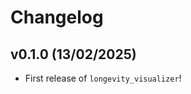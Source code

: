 # Changelog

<!--next-version-placeholder-->

## v0.1.0 (13/02/2025)

- First release of `longevity_visualizer`!